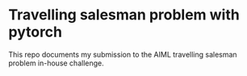 # Travelling salesman problem with pytorch
This repo documents my submission to the AIML travelling salesman problem in-house challenge. 
